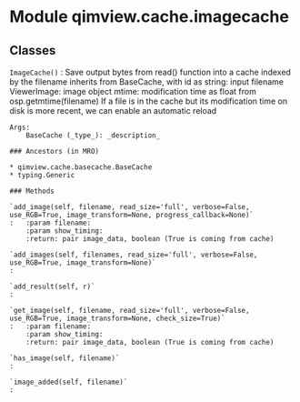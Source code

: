 Module qimview.cache.imagecache
===============================

Classes
-------

`ImageCache()`
:   Save output bytes from read() function into a cache indexed by the filename
        inherits from BaseCache, with
            id as string: input filename
            ViewerImage: image object
            mtime: modification time as float from osp.getmtime(filename)
        If a file is in the cache but its modification time on disk is more recent,
        we can enable an automatic reload
    
    Args:
        BaseCache (_type_): _description_

    ### Ancestors (in MRO)

    * qimview.cache.basecache.BaseCache
    * typing.Generic

    ### Methods

    `add_image(self, filename, read_size='full', verbose=False, use_RGB=True, image_transform=None, progress_callback=None)`
    :   :param filename:
        :param show_timing:
        :return: pair image_data, boolean (True is coming from cache)

    `add_images(self, filenames, read_size='full', verbose=False, use_RGB=True, image_transform=None)`
    :

    `add_result(self, r)`
    :

    `get_image(self, filename, read_size='full', verbose=False, use_RGB=True, image_transform=None, check_size=True)`
    :   :param filename:
        :param show_timing:
        :return: pair image_data, boolean (True is coming from cache)

    `has_image(self, filename)`
    :

    `image_added(self, filename)`
    :